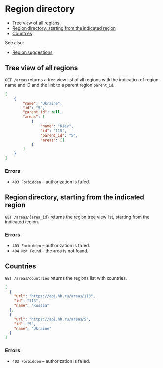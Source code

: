 # Region directory

* [Tree view of all regions](#areas)
* [Region directory, starting from the indicated region](#item)
* [Countries](#countries)

See also:

* [Region suggestions](suggests.md#areas)


<a name="areas"></a>
## Tree view of all regions

`GET /areas` returns a tree view list of all regions with the indication of
region name and ID and the link to a parent region `parent_id`.

```json
[
    {
        "name": "Ukraine",
        "id": "5",
        "parent_id": null,
        "areas": [
            {
                "name": "Kiev",
                "id": "115",
                "parent_id": "5",
                "areas": []
            }
        ]
    }
]
```

### Errors

* `403 Forbidden` – authorization is failed.


<a name="item"></a>
## Region directory, starting from the indicated region

`GET /areas/{area_id}` returns the region tree view list, starting from the
indicated region.

### Errors

* `403 Forbidden` – authorization is failed.
* `404 Not Found` - the area is not found.


<a name="countries"></a>
## Countries

`GET /areas/countries` returns the regions list with countries.

```json
[
  {
    "url": "https://api.hh.ru/areas/113",
    "id": "113",
    "name": "Russia"
  },
  {
    "url": "https://api.hh.ru/areas/5",
    "id": "5",
    "name": "Ukraine"
  }
]
 ```
 
### Errors
 
* `403 Forbidden` – authorization is failed.
